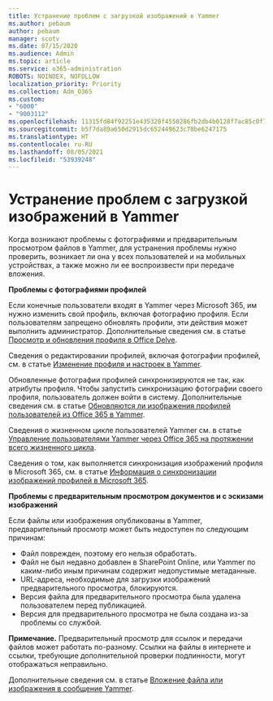 ```yaml
---
title: Устранение проблем с загрузкой изображений в Yammer
ms.author: pebaum
author: pebaum
manager: scotv
ms.date: 07/15/2020
ms.audience: Admin
ms.topic: article
ms.service: o365-administration
ROBOTS: NOINDEX, NOFOLLOW
localization_priority: Priority
ms.collection: Adm_O365
ms.custom:
- "6000"
- "9003112"
ms.openlocfilehash: 11315fd84f92251e435320f4550286fb2db4b0128f7ac85c0f79972e3f7fd203
ms.sourcegitcommit: b5f7da89a650d2915dc652449623c78be6247175
ms.translationtype: HT
ms.contentlocale: ru-RU
ms.lasthandoff: 08/05/2021
ms.locfileid: "53939248"
---
```

# <a name="troubleshoot-image-loading-issues-in-yammer"></a>Устранение проблем с загрузкой изображений в Yammer

Когда возникают проблемы с фотографиями и предварительным просмотром файлов в Yammer, для устранения проблемы нужно проверить, возникает ли она у всех пользователей и на мобильных устройствах, а также можно ли ее воспроизвести при передаче вложения.  

**Проблемы с фотографиями профилей**  

Если конечные пользователи входят в Yammer через Microsoft 365, им нужно изменить свой профиль, включая фотографию профиля. Если пользователям запрещено обновлять профили, эти действия может выполнить администратор. Дополнительные сведения см. в статье [Просмотр и обновления профиля в Office Delve](https://support.microsoft.com/office/view-and-update-your-profile-in-office-delve-4e84343b-eedf-45a1-aeb9-8627ccca14ba).

Сведения о редактировании профилей, включая фотографии профилей, см. в статье [Изменение профиля и настроек в Yammer](https://support.microsoft.com/office/classic-yammer-change-my-yammer-profile-and-settings-a3aeca0e-de34-4897-9b59-de6516542851). 

Обновленные фотографии профилей синхронизируются не так, как атрибуты профиля. Чтобы запустить синхронизацию фотографии своего профиля, пользователь должен войти в систему. Дополнительные сведения см. в статье [Обновляются ли изображения профилей пользователей из Office 365 в Yammer](https://docs.microsoft.com/yammer/manage-yammer-users/manage-users-across-their-lifecycle#q-are-user-profile-pictures-updated-from-office-365-to-yammer).

Сведения о жизненном цикле пользователей Yammer см. в статье [Управление пользователями Yammer через Office 365 на протяжении всего жизненного цикла](https://docs.microsoft.com/yammer/manage-yammer-users/manage-users-across-their-lifecycle).  

Сведения о том, как выполняется синхронизация изображений профиля в Microsoft 365, см. в статье [Информация о синхронизации изображений профилей в Microsoft 365](https://support.microsoft.com/office/information-about-profile-picture-synchronization-in-microsoft-365-20594d76-d054-4af4-a660-401133e3d48a).  

**Проблемы с предварительным просмотром документов и с эскизами изображений**  

Если файлы или изображения опубликованы в Yammer, предварительный просмотр может быть недоступен по следующим причинам: 

- Файл поврежден, поэтому его нельзя обработать.
- Файл не был недавно добавлен в SharePoint Online, или Yammer по каким-либо иным причинам содержит недопустимые метаданные.
- URL-адреса, необходимые для загрузки изображений предварительного просмотра, блокируются.
- Версия файла для предварительного просмотра была удалена пользователем перед публикацией.
- Версия для предварительного просмотра не была создана из-за проблемы со службой.

**Примечание.** Предварительный просмотр для ссылок и передачи файлов может работать по-разному. Ссылки на файлы в интернете и ссылки, требующие дополнительной проверки подлинности, могут отображаться неправильно.

Дополнительные сведения см. в статье [Вложение файла или изображения в сообщение Yammer](https://support.microsoft.com/office/attach-a-file-or-image-to-a-yammer-message-f576d4d1-ad66-4ce4-9c43-46cf75978dbf). 